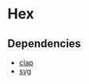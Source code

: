 # Hex

## Dependencies

* [clap](https://crates.io/crates/clap)
* [svg](https://crates.io/crates/svg)